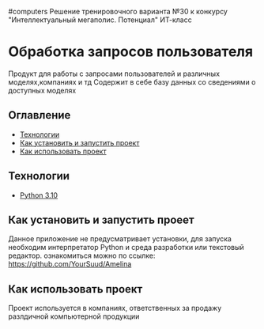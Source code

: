 #computers
Решение тренировочного варианта №30 к конкурсу "Интеллектуальный мегаполис. Потенциал" ИТ-класс


# Обработка запросов пользователя
Продукт для работы с запросами пользователей и различных моделях,компаниях и тд
Содержит в себе базу данных со сведениями о доступных моделях

## Оглавление
- [Технологии](#технологии)
- [Как установить и запустить проект](#как-установить-и-запустить-проект)
- [Как использовать проект](#как-использовать-проект)

## Технологии
- [Python 3.10](https://docs.python.org/3.10/)

## Как установить и запустить проеет
Данное приложение не предусматривает установки, для запуска необходим интерпретатор Python и среда разработки или текстовый редактор.
ознакомиться можно по ссылке:
https://github.com/YourSuud/Amelina

## Как использовать проект
Проект используется в компаниях, ответственных за продажу разлдичной компьютерной продукции

